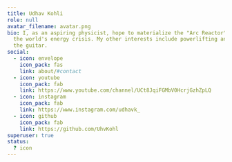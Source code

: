 ```yaml
---
title: Udhav Kohli
role: null
avatar_filename: avatar.png
bio: I, as an aspiring physicist, hope to materialize the "Arc Reactor" to solve
  the world's energy crisis. My other interests include powerlifting and playing
  the guitar.
social:
  - icon: envelope
    icon_pack: fas
    link: about/#contact
  - icon: youtube
    icon_pack: fab
    link: https://www.youtube.com/channel/UCt8JqiFGMbV0HcrjGzhZpLQ
  - icon: instagram
    icon_pack: fab
    link: https://www.instagram.com/udhavk_
  - icon: github
    icon_pack: fab
    link: https://github.com/UhvKohl
superuser: true
status:
  ? icon
---
```

